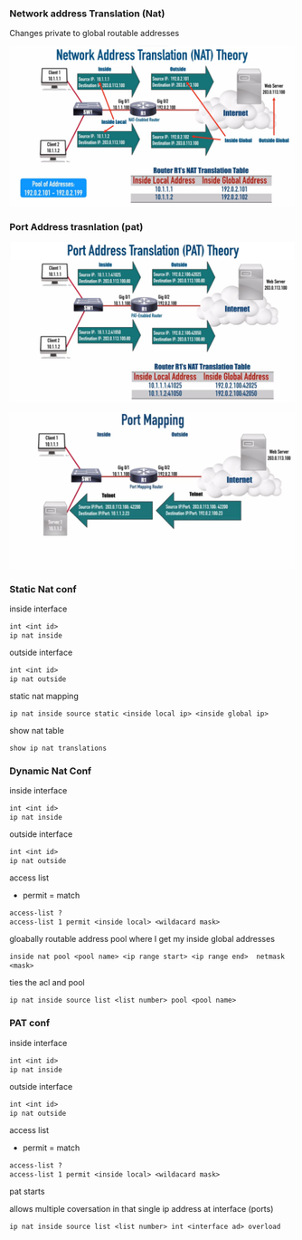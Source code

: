 <link rel="stylesheet" type="text/css" href="..\..\markcss.css">

### Network address Translation (Nat)

Changes private to global routable addresses


![](2023-03-11-17-26-01.png) 

### Port Address trasnlation (pat)

 
![](2023-03-11-17-29-55.png)

![](2023-03-11-17-30-55.png)

### Static Nat conf
inside interface
```
int <int id>
ip nat inside
```

outside interface
```
int <int id>
ip nat outside
```

static nat mapping

```
ip nat inside source static <inside local ip> <inside global ip>
```

show nat table
```
show ip nat translations
```


### Dynamic Nat Conf
inside interface
```
int <int id>
ip nat inside
```

outside interface
```
int <int id>
ip nat outside
```

access list
- permit = match
```
access-list ?
access-list 1 permit <inside local> <wildacard mask> 
```

gloabally routable address pool
where I get my inside global addresses

```
inside nat pool <pool name> <ip range start> <ip range end>  netmask <mask>
```
ties the acl and pool
```
ip nat inside source list <list number> pool <pool name>
```

### PAT conf

inside interface
```
int <int id>
ip nat inside
```

outside interface
```
int <int id>
ip nat outside
```

access list
- permit = match
```
access-list ?
access-list 1 permit <inside local> <wildacard mask> 
```
pat starts

allows multiple coversation in that single ip address at interface (ports)
```
ip nat inside source list <list number> int <interface ad> overload
```
